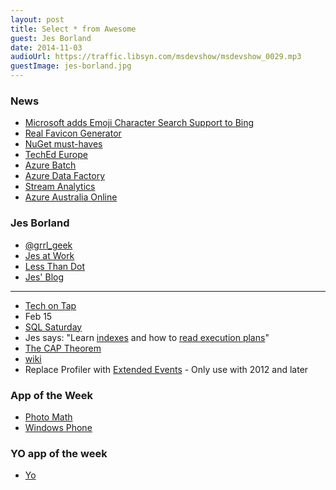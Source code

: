 ```yaml
---
layout: post
title: Select * from Awesome
guest: Jes Borland
date: 2014-11-03
audioUrl: https://traffic.libsyn.com/msdevshow/msdevshow_0029.mp3
guestImage: jes-borland.jpg
---
```


### News

 - [Microsoft adds Emoji Character Search Support to Bing](http://www.windowscentral.com/microsoft-adds-emoji-character-search-support-bing)
 - [Real Favicon Generator](http://realfavicongenerator.net/)
 - [NuGet must-haves](http://nugetmusthaves.com/)
 - [TechEd Europe](http://azure.microsoft.com/blog/2014/10/28/exciting-updates-to-microsoft-azure-at-teched-europe-enabling-simplicity-scale-and-innovation/)
  - [Azure Batch](http://azure.microsoft.com/en-us/services/batch/)
  - [Azure Data Factory](http://azure.microsoft.com/en-us/services/data-factory/)
  - [Stream Analytics](http://azure.microsoft.com/en-us/services/stream-analytics/)
  - [Azure Australia Online](http://www.microsoft.com/en-au/news/auazure.aspx)

### Jes Borland

 - [@grrl\_geek](https://twitter.com/grrl_geek)
 - [Jes at Work](http://www.brentozar.com/team/jes-borland/)
 - [Less Than Dot](http://blogs.lessthandot.com/index.php/author/grrlgeek/)
 - [Jes' Blog](http://jesborland.wordpress.com)

----------

 - [Tech on Tap](http://www.techontap.org/)
  - Feb 15
 - [SQL Saturday](https://sqlsaturday.com/)
 - Jes says: "Learn [indexes](http://www.brentozar.com/?s=index) and how to
[read execution plans](http://www.brentozar.com/?s=execution+plan)"
 - [The CAP Theorem](https://foundationdb.com/key-value-store/white-papers/the-cap-theorem)
  - [wiki](http://en.wikipedia.org/wiki/CAP_theorem)
 - Replace Profiler with [Extended Events](http://msdn.microsoft.com/en-us/library/bb630282.aspx) - Only use with 2012 and later

### App of the Week

 - [Photo Math](https://photomath.net/)
  - [Windows Phone](http://www.windowsphone.com/s?appid=1f25d5bd-9e38-43f2-a507-a8bccc36f2e6)

### YO app of the week

 - [Yo](http://www.justyo.co/)
